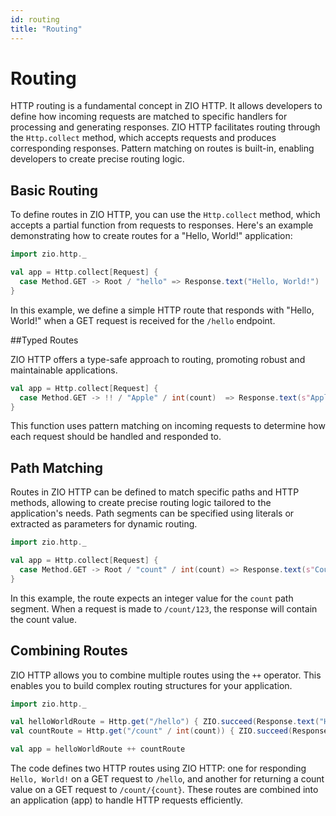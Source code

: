 ```yaml
---
id: routing
title: "Routing"
---
```


# Routing

HTTP routing is a fundamental concept in ZIO HTTP. It allows developers to define how incoming requests are matched to specific handlers for processing and generating responses. ZIO HTTP facilitates routing through the `Http.collect` method, which accepts requests and produces corresponding responses. Pattern matching on routes is built-in, enabling developers to create precise routing logic.

## Basic Routing

To define routes in ZIO HTTP, you can use the `Http.collect` method, which accepts a partial function from requests to responses. Here's an example demonstrating how to create routes for a "Hello, World!" application:


```scala
import zio.http._

val app = Http.collect[Request] {
  case Method.GET -> Root / "hello" => Response.text("Hello, World!")
}
```

In this example, we define a simple HTTP route that responds with "Hello, World!" when a GET request is received for the `/hello` endpoint.

##Typed Routes

ZIO HTTP offers a type-safe approach to routing, promoting  robust and maintainable applications.

```scala
val app = Http.collect[Request] {
  case Method.GET -> !! / "Apple" / int(count)  => Response.text(s"Apple: $count")
}
```

This function uses pattern matching on incoming requests to determine how each request should be handled and responded to.

## Path Matching

Routes in ZIO HTTP can be defined to match specific paths and HTTP methods, allowing to create precise routing logic tailored to the application's needs. Path segments can be specified using literals or extracted as parameters for dynamic routing.

```scala
import zio.http._

val app = Http.collect[Request] {
  case Method.GET -> Root / "count" / int(count) => Response.text(s"Count: $count")
}
```

In this example, the route expects an integer value for the `count` path segment. When a request is made to `/count/123`, the response will contain the count value.

## Combining Routes

ZIO HTTP allows you to combine multiple routes using the `++` operator. This enables you to build complex routing structures for your application.

```scala
import zio.http._

val helloWorldRoute = Http.get("/hello") { ZIO.succeed(Response.text("Hello, World!")) }
val countRoute = Http.get("/count" / int(count)) { ZIO.succeed(Response.text(s"Count: $count")) }

val app = helloWorldRoute ++ countRoute
```
The code defines two HTTP routes using ZIO HTTP: one for responding `Hello, World!` on a GET request to `/hello`, and another for returning a count value on a GET request to `/count/{count}`. These routes are combined into an application (app) to handle HTTP requests efficiently.
